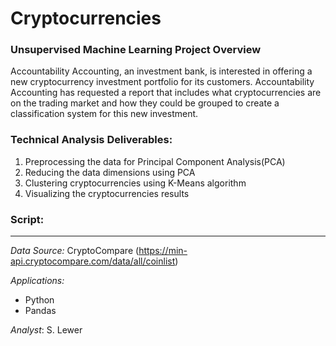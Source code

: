 # Cryptocurrencies

### Unsupervised Machine Learning Project Overview
Accountability Accounting, an investment bank, is interested in offering a new cryptocurrency investment portfolio for its customers.  Accountability Accounting has requested a report that includes what cryptocurrencies are on the trading market and how they could be grouped to create a classification system for this new investment.

### Technical Analysis Deliverables:
1. Preprocessing the data for Principal Component Analysis(PCA)
2. Reducing the data dimensions using PCA
3. Clustering cryptocurrencies using K-Means algorithm
4. Visualizing the cryptocurrencies results

### Script:  
___
_Data Source:_ CryptoCompare (https://min-api.cryptocompare.com/data/all/coinlist)

_Applications:_ 
* Python
* Pandas

_Analyst_: S. Lewer
